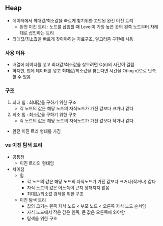 ## Heap

- 데이터에서 최대값/최소값을 빠르게 찾기위한 고안된 완전 이진 트리
  - 완전 이진 트리 : 노드를 삽입할 때 Level이 가장 높은 곳의 왼쪽 노드부터 차례대로 삽입하는 트리
- 최대값/최소값을 빠르게 찾아야하는 자료구조, 알고리즘 구현에 사용

### 사용 이유

- 배열에 데이터를 넣고 최대값/최소값을 찾으려면 O(n)의 시간이 걸림
- 하지만, 힙에 데이터를 넣고 최대값/최소값을 찾는다면 시간을 O(log n)으로 단축할 수 있음

### 구조

1. 최대 힙 : 최대값을 구하기 위한 구조
   - 각 노드의 값은 해당 노드의 자식노드가 가진 값보다 크거나 같다
2. 최소 힙 : 최소값을 구하기 위한 구조
   - 각 노드의 값은 해당 노드의 자식노드가 가진 값보다 작거나 같다

- 완전 이진 트리 형태를 가짐

### vs 이진 탐색 트리

- 공통점
  - 이진 트리의 형태임
- 차이점
  - 힙
    - 각 노드의 값은 해당 노드의 자식노드가 가진 값보다 크거나(작거나) 같다
    - 자식 노드의 값은 어느쪽이 큰지 정해지지 않음
    - 최대값/최소값 검색을 위한 구조
  - 이진 탐색 트리
    - 값의 크기는 왼쪽 자식 노드 < 부모 노드 < 오른쪽 자식 노드 순서임
    - 자식 노드에서 작은 값은 왼쪽, 큰 값은 오른쪽에 와야함
    - 탐색을 위한 구조
